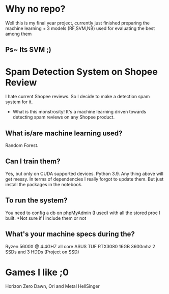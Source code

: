 # Why no repo?
Well this is my final year project, currently just finished preparing the machine learning + 3 models (RF,SVM,NB) used for evaluating the best among them
## Ps~ Its SVM ;)


# Spam Detection System on Shopee Review
I hate current Shopee reviews. So I decide to make a detection spam system for it.


- What is this monstrosity!
It's a machine learning driven towards detecting spam reviews on any Shopee product.


## What is/are machine learning used?
Random Forest.


## Can I train them?
Yes, but only on CUDA supported devices. 
Python 3.9. Any thing above will get messy.
In terms of dependencies I really forgot to update them. But just install the packages in the notebook.

## To run the system?
You need to config a db on phpMyAdmin (I used) with all the stored proc I built.
*Not sure if I include them or not

## What's your machine specs during the?
Ryzen 5600X @ 4.4GHZ all core
ASUS TUF RTX3080
16GB 3600mhz
2 SSDs and 3 HDDs (Project on SSD)

# Games I like ;0
Horizon Zero Dawn, Ori and Metal HellSinger


